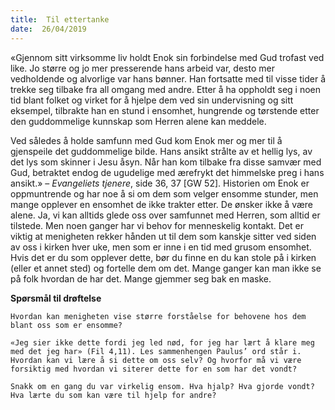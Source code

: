 ```yaml
---
title:  Til ettertanke
date:  26/04/2019
---
```


«Gjennom sitt virksomme liv holdt Enok sin forbindelse med Gud trofast ved like. Jo større og jo mer presserende hans arbeid var, desto mer vedholdende og alvorlige var hans bønner. Han fortsatte med til visse tider å trekke seg tilbake fra all omgang med andre. Etter å ha oppholdt seg i noen tid blant folket og virket for å hjelpe dem ved sin undervisning og sitt eksempel, tilbrakte han en stund i ensomhet, hungrende og tørstende etter den guddommelige kunnskap som Herren alene kan meddele.

Ved således å holde samfunn med Gud kom Enok mer og mer til å gjenspeile det guddommelige bilde. Hans ansikt strålte av et hellig lys, av det lys som skinner i Jesu åsyn. Når han kom tilbake fra disse samvær med Gud, betraktet endog de ugudelige med ærefrykt det himmelske preg i hans ansikt.» – _Evangeliets tjenere_, side 36, 37 [GW 52]. Historien om Enok er oppmuntrende og har noe å si om dem som velger ensomme stunder, men mange opplever en ensomhet de ikke trakter etter. De ønsker ikke å være alene. Ja, vi kan alltids glede oss over samfunnet med Herren, som alltid er tilstede. Men noen ganger har vi behov for menneskelig kontakt. Det er viktig at menigheten rekker hånden ut til dem som kanskje sitter ved siden av oss i kirken hver uke, men som er inne i en tid med grusom ensomhet. Hvis det er du som opplever dette, bør du finne en du kan stole på i kirken (eller et annet sted) og fortelle dem om det. Mange ganger kan man ikke se på folk hvordan de har det. Mange gjemmer seg bak en maske.

**Spørsmål til drøftelse**

`Hvordan kan menigheten vise større forståelse for behovene hos dem blant oss som er ensomme?`

`«Jeg sier ikke dette fordi jeg led nød, for jeg har lært å klare meg med det jeg har» (Fil 4,11). Les sammenhengen Paulus’ ord står i. Hvordan kan vi lære å si dette om oss selv? Og hvorfor må vi være forsiktig med hvordan vi siterer dette for en som har det vondt?`

`Snakk om en gang du var virkelig ensom. Hva hjalp? Hva gjorde vondt? Hva lærte du som kan være til hjelp for andre?`